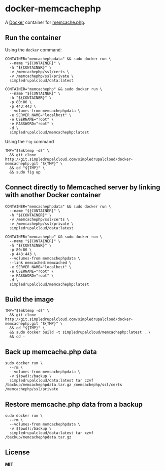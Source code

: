# docker-memcachephp

A [Docker](https://docker.com/) container for [memcache.php](https://github.com/lagged/memcache.php).

## Run the container

Using the `docker` command:

    CONTAINER="memcachephpdata" && sudo docker run \
      --name "${CONTAINER}" \
      -h "${CONTAINER}" \
      -v /memcachephp/ssl/certs \
      -v /memcachephp/ssl/private \
      simpledrupalcloud/data:latest

    CONTAINER="memcachephp" && sudo docker run \
      --name "${CONTAINER}" \
      -h "${CONTAINER}" \
      -p 80:80 \
      -p 443:443 \
      --volumes-from memcachephpdata \
      -e SERVER_NAME="localhost" \
      -e USERNAME="root" \
      -e PASSWORD="root" \
      -d \
      simpledrupalcloud/memcachephp:latest

Using the `fig` command

    TMP="$(mktemp -d)" \
      && git clone http://git.simpledrupalcloud.com/simpledrupalcloud/docker-memcachephp.git "${TMP}" \
      && cd "${TMP}" \
      && sudo fig up

## Connect directly to Memcached server by linking with another Docker container

    CONTAINER="memcachephpdata" && sudo docker run \
      --name "${CONTAINER}" \
      -h "${CONTAINER}" \
      -v /memcachephp/ssl/certs \
      -v /memcachephp/ssl/private \
      simpledrupalcloud/data:latest

    CONTAINER="memcachephp" && sudo docker run \
      --name "${CONTAINER}" \
      -h "${CONTAINER}" \
      -p 80:80 \
      -p 443:443 \
      --volumes-from memcachephpdata \
      --link memcached:memcached \
      -e SERVER_NAME="localhost" \
      -e USERNAME="root" \
      -e PASSWORD="root" \
      -d \
      simpledrupalcloud/memcachephp:latest

## Build the image

    TMP="$(mktemp -d)" \
      && git clone http://git.simpledrupalcloud.com/simpledrupalcloud/docker-memcachephp.git "${TMP}" \
      && cd "${TMP}" \
      && sudo docker build -t simpledrupalcloud/memcachephp:latest . \
      && cd -

## Back up memcache.php data

    sudo docker run \
      --rm \
      --volumes-from memcachephpdata \
      -v $(pwd):/backup \
      simpledrupalcloud/data:latest tar czvf /backup/memcachephpdata.tar.gz /memcachephp/ssl/certs /memcachephp/ssl/private

## Restore memcache.php data from a backup

    sudo docker run \
      --rm \
      --volumes-from memcachephpdata \
      -v $(pwd):/backup \
      simpledrupalcloud/data:latest tar xzvf /backup/memcachephpdata.tar.gz

## License

**MIT**
